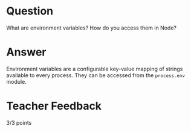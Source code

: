 # Question

What are environment variables? How do you access them in Node?

# Answer

Environment variables are a configurable key-value mapping of strings available to every process. They can be accessed from the `process.env` module.

# Teacher Feedback

3/3 points